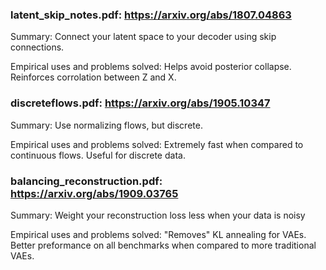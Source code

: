 ### latent_skip_notes.pdf: https://arxiv.org/abs/1807.04863

Summary: Connect your latent space to your decoder using skip connections.

Empirical uses and problems solved: Helps avoid posterior collapse. Reinforces corrolation between Z and X.


### discreteflows.pdf: https://arxiv.org/abs/1905.10347

Summary: Use normalizing flows, but discrete.

Empirical uses and problems solved: Extremely fast when compared to continuous flows. Useful for discrete data.


### balancing_reconstruction.pdf: https://arxiv.org/abs/1909.03765

Summary: Weight your reconstruction loss less when your data is noisy

Empirical uses and problems solved: "Removes" KL annealing for VAEs. Better preformance on all benchmarks when compared to more traditional VAEs.
